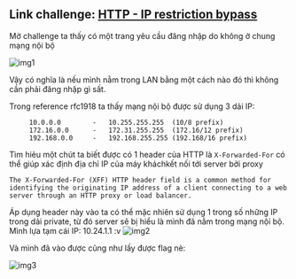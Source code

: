 ## Link challenge: [HTTP - IP restriction bypass](https://www.root-me.org/en/Challenges/Web-Server/HTTP-IP-restriction-bypass)

Mở challenge ta thấy có một trang yêu cầu đăng nhập do không ở chung mạng nội bộ

![img1](https://i.imgur.com/zY7696h.png)

Vậy có nghĩa là nếu mình nằm trong LAN bằng một cách nào đó thì không cần phải đăng nhập gì sất. 

Trong reference rfc1918 ta thấy mạng nội bộ được sử dụng 3 dải IP:
```
     10.0.0.0        -   10.255.255.255  (10/8 prefix)
     172.16.0.0      -   172.31.255.255  (172.16/12 prefix)
     192.168.0.0     -   192.168.255.255 (192.168/16 prefix)
```
Tìm hiẻu một chút ta biết được có 1 header của HTTP là `X-Forwarded-For` có thể giúp xác định địa chỉ IP của máy kháchkết nối tới server bởi proxy

`The X-Forwarded-For (XFF) HTTP header field is a common method for identifying the originating IP address of a client connecting to a web server through an HTTP proxy or load balancer.`

Áp dụng header này vào ta có thể mặc nhiên sử dụng 1 trong số những IP trong dải private, từ đó server sẽ bị hiểu là mình đã nằm trong mạng nội bộ.
Mình lựa tạm cái IP: 10.24.1.1 :v 
![img2](https://i.imgur.com/PJgJPPH.png)

Và mình đã vào được cũng như lấy được flag nè:

![img3](https://i.imgur.com/1dpkzrl.png)

